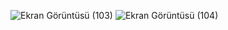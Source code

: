![Ekran Görüntüsü (103)](https://user-images.githubusercontent.com/47148545/143957495-0be502cb-c658-41ef-881a-40c728b00733.png)
![Ekran Görüntüsü (104)](https://user-images.githubusercontent.com/47148545/143957502-6fb8d216-836c-4c38-93de-ae1bdc9a620a.png)

